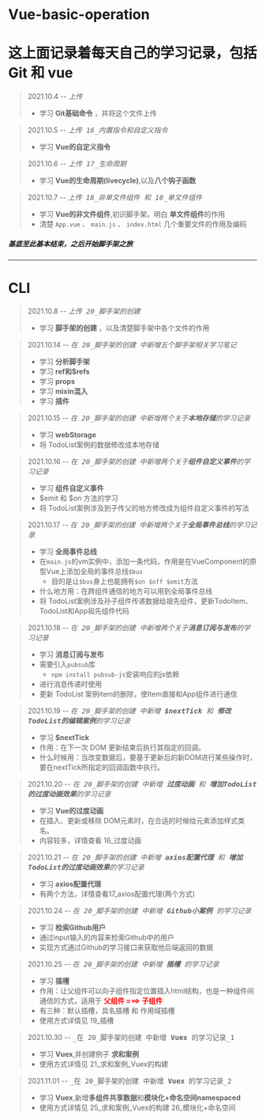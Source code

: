 # Vue-basic-operation
# 这上面记录着每天自己的学习记录，包括Git 和 vue

>  2021.10.4 -- <kbd>_上传_</kbd> 
>   + 学习 **Git基础命令** ，并将这个文件上传  
  
> 2021.10.5 -- <kbd>_上传 16_内置指令和自定义指令_
>   + 学习 **Vue的自定义指令**  

> 2021.10.6 -- <kbd>_上传 17_生命周期_ 
> + 学习 **Vue的生命周期(livecycle)**,以及**八个钩子函数**

> 2021.10.7 -- <kbd>_上传 18_非单文件组件 和 10_单文件组件_
> + 学习 **Vue的非文件组件**,初识脚手架。明白 **单文件组件**的作用
> + 清楚 `App.vue` 、 `main.js` 、 `index.html` 几个重要文件的作用及编码
##### 基底至此基本结束，之后开始脚手架之旅
---
# CLI
> 2021.10.8 -- <kbd>_上传 20_脚手架的创建_ 
> + 学习 **脚手架的创建** ，以及清楚脚手架中各个文件的作用

> 2021.10.14 -- <kbd>_在 20_脚手架的创建 中新增五个脚手架相关学习笔记_
> + 学习 **分析脚手架**
> + 学习 **ref和$refs**
> + 学习 **props**
> + 学习 **mixin混入**
> + 学习 **插件**

> 2021.10.15 -- <kbd>_在 20_脚手架的创建 中新增两个关于**本地存储**的学习记录_
> + 学习 **webStorage**
> + 将 TodoList案例的数据修改成本地存储

> 2021.10.16 -- <kbd>_在 20_脚手架的创建 中新增两个关于**组件自定义事件**的学习记录_
> + 学习 **组件自定义事件**
> + $emit 和 $on 方法的学习
> + 将 TodoList案例涉及到子传父的地方修改成为组件自定义事件的写法

> 2021.10.17 -- <kbd>_在 20_脚手架的创建 中新增两个关于**全局事件总线**的学习记录_
> + 学习 **全局事件总线**
> + 在`main.js`的vm实例中，添加一条代码，作用是在VueComponent的原型Vue上添加全局的事件总线`$bus`
>   + 目的是让`$bus`身上也能拥有`$on $off $emit`方法     
> + 什么地方用：在跨组件通信的地方可以用到全局事件总线
> + 将 TodoList案例涉及孙子组件传递数据给祖先组件，更新TodoItem、TodoList和App祖先组件代码


> 2021.10.18 -- <kbd>_在 20_脚手架的创建 中新增两个关于**消息订阅与发布**的学习记录_
> + 学习 **消息订阅与发布**
> + 需要引入`pubsub`库
>   + `npm install pubsub-js`安装响应的js依赖
> + 进行消息传递时使用
> + 更新 TodoList 案例item的删除，使Item直接和App组件进行通信

> 2021.10.19 -- <kbd>_在 20_脚手架的创建 中新增 **$nextTick** 和 **修改TodoList的编辑案例**的学习记录_
> + 学习  **$nextTick**
> + 作用：在下一次 DOM 更新结束后执行其指定的回调。
> + 什么时候用：当改变数据后，要基于更新后的新DOM进行某些操作时，要在nextTick所指定的回调函数中执行。

> 2021.10.20 -- <kbd>_在 20_脚手架的创建 中新增 **过度动画** 和 **增加TodoList的过度动画效果**的学习记录_
> + 学习  **Vue的过度动画**
> + 在插入、更新或移除 DOM元素时，在合适的时候给元素添加样式类名。
> + 内容较多，详情查看 16_过度动画

> 2021.10.21 -- <kbd>_在 20_脚手架的创建 中新增 **axios配置代理** 和 **增加TodoList的过度动画效果**的学习记录_
> + 学习  **axios配置代理**
> + 有两个方法，详情查看17_axios配置代理(两个方式)

> 2021.10.24 -- <kbd>_在 20_脚手架的创建 中新增 **Github小案例** 的学习记录_
> + 学习  **检索Github用户**
> + 通过input输入的内容来检索Github中的用户
> + 实现方式通过Github的学习接口来获取他后端返回的数据

> 2021.10.25 -- <kbd>_在 20_脚手架的创建 中新增 **插槽** 的学习记录_
> + 学习  **插槽**
> + 作用：让父组件可以向子组件指定位置插入html结构，也是一种组件间通信的方式，适用于 <strong style="color:red">父组件 ===> 子组件</strong> 
> + 有三种：默认插槽，具名插槽 和 作用域插槽
> + 使用方式详情见 19_插槽

> 2021.10.30 -- <kbd>_在 20_脚手架的创建 中新增 **Vuex** 的学习记录_1
> + 学习  **Vuex**,并创建例子 **求和案例**
> + 使用方式详情见 21_求和案例_Vuex的构建

> 2021.11.01 -- <kbd>_在 20_脚手架的创建 中新增 **Vuex** 的学习记录_2
> + 学习  **Vuex**,新增**多组件共享数据**和**模块化+命名空间namespaced**
> + 使用方式详情见 25_求和案例_Vuex的构建 26_模块化+命名空间